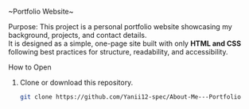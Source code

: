 ~Portfolio Website~

Purpose:
This project is a personal portfolio website showcasing my background, projects, and contact details.  
It is designed as a simple, one-page site built with only **HTML and CSS** following best practices for structure, readability, and accessibility.


How to Open
1. Clone or download this repository.  
   ```bash
   git clone https://github.com/Yanii12-spec/About-Me---Portfolio

